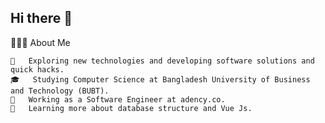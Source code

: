## Hi there 👋
 👨🏻‍💻  About Me

    🤔   Exploring new technologies and developing software solutions and quick hacks.
    🎓   Studying Computer Science at Bangladesh University of Business and Technology (BUBT).
    💼   Working as a Software Engineer at adency.co.
    🌱   Learning more about database structure and Vue Js.

<!--
**kazitoha/kazitoha** is a ✨ _special_ ✨ repository because its `README.md` (this file) appears on your GitHub profile.

Here are some ideas to get you started:

- 🔭 I’m currently working on ...
- 🌱 I’m currently learning ...
- 👯 I’m looking to collaborate on ...
- 🤔 I’m looking for help with ...
- 💬 Ask me about ...
- 📫 How to reach me: ...
- 😄 Pronouns: ...
- ⚡ Fun fact: ...
-->
